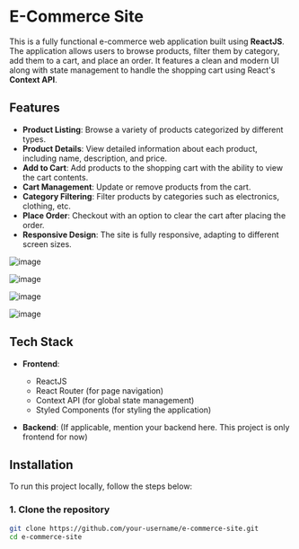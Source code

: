 # E-Commerce Site

This is a fully functional e-commerce web application built using **ReactJS**. The application allows users to browse products, filter them by category, add them to a cart, and place an order. It features a clean and modern UI along with state management to handle the shopping cart using React's **Context API**.

## Features

- **Product Listing**: Browse a variety of products categorized by different types.
- **Product Details**: View detailed information about each product, including name, description, and price.
- **Add to Cart**: Add products to the shopping cart with the ability to view the cart contents.
- **Cart Management**: Update or remove products from the cart.
- **Category Filtering**: Filter products by categories such as electronics, clothing, etc.
- **Place Order**: Checkout with an option to clear the cart after placing the order.
- **Responsive Design**: The site is fully responsive, adapting to different screen sizes.


![image](https://github.com/user-attachments/assets/101e8f73-93a5-4c5b-a8f3-9a04dd747b8c)

![image](https://github.com/user-attachments/assets/1e9f744f-c175-49cf-a671-9db585ee9ff6)

![image](https://github.com/user-attachments/assets/f3f053c2-0ede-49e3-887f-7a56526cf5ac)

![image](https://github.com/user-attachments/assets/83a230ca-c501-4d37-8614-794ddca8a434)




## Tech Stack

- **Frontend**:
  - ReactJS
  - React Router (for page navigation)
  - Context API (for global state management)
  - Styled Components (for styling the application)

- **Backend**: (If applicable, mention your backend here. This project is only frontend for now)

## Installation

To run this project locally, follow the steps below:

### 1. Clone the repository

```bash
git clone https://github.com/your-username/e-commerce-site.git
cd e-commerce-site
